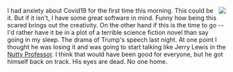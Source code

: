 <img src="http://scripting.com/images/2020/03/12/usAttacked.png" border="0" align="right">I had anxiety about Covid19 for the first time this morning. This could be it. But if it isn't, I have some great software in mind. Funny how being this scared brings out the creativity. On the other hand if this is the time to go -- I'd rather have it be in a plot of a terrible science fiction novel than say going in my sleep. The drama of Trump's speech last night. At one point I thought he was losing it and was going to start talking like Jerry Lewis in the <a href="https://youtu.be/neEe1itDC_k?t=320">Nutty Professor</a>. I think that would have been good for everyone, but he got himself back on track. His eyes are dead. No one home. 
